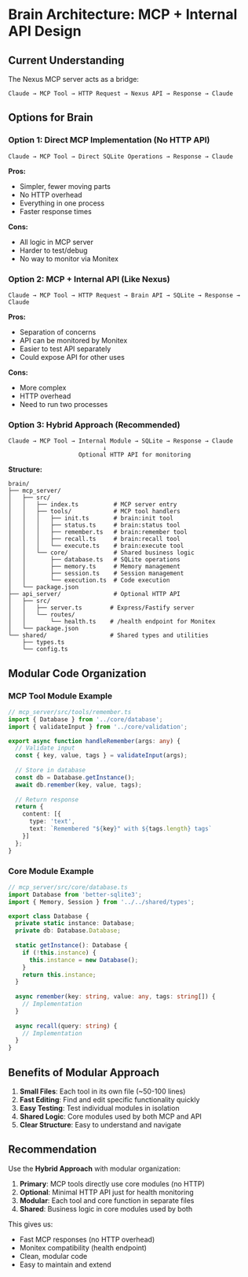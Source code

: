 # Brain Architecture: MCP + Internal API Design

## Current Understanding

The Nexus MCP server acts as a bridge:
```
Claude → MCP Tool → HTTP Request → Nexus API → Response → Claude
```

## Options for Brain

### Option 1: Direct MCP Implementation (No HTTP API)
```
Claude → MCP Tool → Direct SQLite Operations → Response → Claude
```

**Pros:**
- Simpler, fewer moving parts
- No HTTP overhead
- Everything in one process
- Faster response times

**Cons:**
- All logic in MCP server
- Harder to test/debug
- No way to monitor via Monitex

### Option 2: MCP + Internal API (Like Nexus)
```
Claude → MCP Tool → HTTP Request → Brain API → SQLite → Response → Claude
```

**Pros:**
- Separation of concerns
- API can be monitored by Monitex
- Easier to test API separately
- Could expose API for other uses

**Cons:**
- More complex
- HTTP overhead
- Need to run two processes

### Option 3: Hybrid Approach (Recommended)
```
Claude → MCP Tool → Internal Module → SQLite → Response → Claude
                           ↓
                    Optional HTTP API for monitoring
```

**Structure:**
```
brain/
├── mcp_server/
│   ├── src/
│   │   ├── index.ts          # MCP server entry
│   │   ├── tools/            # MCP tool handlers
│   │   │   ├── init.ts       # brain:init tool
│   │   │   ├── status.ts     # brain:status tool
│   │   │   ├── remember.ts   # brain:remember tool
│   │   │   ├── recall.ts     # brain:recall tool
│   │   │   └── execute.ts    # brain:execute tool
│   │   └── core/             # Shared business logic
│   │       ├── database.ts   # SQLite operations
│   │       ├── memory.ts     # Memory management
│   │       ├── session.ts    # Session management
│   │       └── execution.ts  # Code execution
│   └── package.json
├── api_server/               # Optional HTTP API
│   ├── src/
│   │   ├── server.ts        # Express/Fastify server
│   │   └── routes/
│   │       └── health.ts    # /health endpoint for Monitex
│   └── package.json
└── shared/                  # Shared types and utilities
    ├── types.ts
    └── config.ts
```

## Modular Code Organization

### MCP Tool Module Example
```typescript
// mcp_server/src/tools/remember.ts
import { Database } from '../core/database';
import { validateInput } from '../core/validation';

export async function handleRemember(args: any) {
  // Validate input
  const { key, value, tags } = validateInput(args);
  
  // Store in database
  const db = Database.getInstance();
  await db.remember(key, value, tags);
  
  // Return response
  return {
    content: [{
      type: 'text',
      text: `Remembered "${key}" with ${tags.length} tags`
    }]
  };
}
```

### Core Module Example
```typescript
// mcp_server/src/core/database.ts
import Database from 'better-sqlite3';
import { Memory, Session } from '../../shared/types';

export class Database {
  private static instance: Database;
  private db: Database.Database;
  
  static getInstance(): Database {
    if (!this.instance) {
      this.instance = new Database();
    }
    return this.instance;
  }
  
  async remember(key: string, value: any, tags: string[]) {
    // Implementation
  }
  
  async recall(query: string) {
    // Implementation
  }
}
```

## Benefits of Modular Approach

1. **Small Files**: Each tool in its own file (~50-100 lines)
2. **Fast Editing**: Find and edit specific functionality quickly
3. **Easy Testing**: Test individual modules in isolation
4. **Shared Logic**: Core modules used by both MCP and API
5. **Clear Structure**: Easy to understand and navigate

## Recommendation

Use the **Hybrid Approach** with modular organization:

1. **Primary**: MCP tools directly use core modules (no HTTP)
2. **Optional**: Minimal HTTP API just for health monitoring
3. **Modular**: Each tool and core function in separate files
4. **Shared**: Business logic in core modules used by both

This gives us:
- Fast MCP responses (no HTTP overhead)
- Monitex compatibility (health endpoint)
- Clean, modular code
- Easy to maintain and extend
